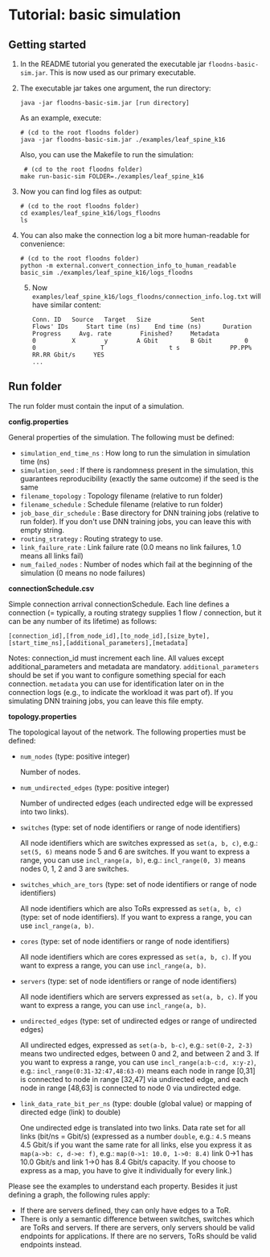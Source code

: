 # Tutorial: basic simulation

## Getting started

1. In the README tutorial you generated the executable jar `floodns-basic-sim.jar`. This is
   now used as our primary executable.

2. The executable jar takes one argument, the run directory:

   ```
   java -jar floodns-basic-sim.jar [run directory]
   ```

   As an example, execute:

   ```
   # (cd to the root floodns folder)
   java -jar floodns-basic-sim.jar ./examples/leaf_spine_k16
   ```
   Also, you can use the Makefile to run the simulation:

   ```
    # (cd to the root floodns folder)
   make run-basic-sim FOLDER=./examples/leaf_spine_k16
   ```

3. Now you can find log files as output:

   ```
   # (cd to the root floodns folder)
   cd examples/leaf_spine_k16/logs_floodns
   ls
   ```

4. You can also make the connection log a bit more human-readable for convenience:

   ```
   # (cd to the root floodns folder)
   python -m external.convert_connection_info_to_human_readable basic_sim ./examples/leaf_spine_k16/logs_floodns
   ```

    5. Now `examples/leaf_spine_k16/logs_floodns/connection_info.log.txt` will have similar content:

       ```
       Conn. ID   Source   Target   Size           Sent           Flows' IDs     Start time (ns)    End time (ns)      Duration         Progress     Avg. rate        Finished?     Metadata
       0          X        y        A Gbit         B Gbit         0              0                  T                  t s              PP.PP%       RR.RR Gbit/s     YES 
       ... 
       ```

## Run folder

The run folder must contain the input of a simulation.

**config.properties**

General properties of the simulation. The following must be defined:

* `simulation_end_time_ns` : How long to run the simulation in simulation time (ns)
* `simulation_seed` : If there is randomness present in the simulation, this guarantees reproducibility (exactly the
  same outcome) if the seed is the same
* `filename_topology` : Topology filename (relative to run folder)
* `filename_schedule` : Schedule filename (relative to run folder)
* `job_base_dir_schedule` : Base directory for DNN training jobs (relative to run folder). If you don't use DNN training
  jobs, you can leave this with empty string.
* `routing_strategy` : Routing strategy to use.
* `link_failure_rate` : Link failure rate (0.0 means no link failures, 1.0 means all links fail)
* `num_failed_nodes` : Number of nodes which fail at the beginning of the simulation (0 means no node failures)

**connectionSchedule.csv**

Simple connection arrival connectionSchedule. Each line defines a connection (= typically, a routing strategy supplies 1
flow / connection, but it can be any number of its lifetime) as follows:

```
[connection_id],[from_node_id],[to_node_id],[size_byte],[start_time_ns],[additional_parameters],[metadata]
```

Notes: connection_id must increment each line. All values except additional_parameters and metadata are
mandatory. `additional_parameters` should be set if you want to configure something special for each
connection. `metadata` you can use for identification later on in the connection logs (e.g., to indicate the workload it
was part of). If you simulating DNN training jobs, you can leave this file empty.

**topology.properties**

The topological layout of the network. The following properties must be defined:

* `num_nodes` (type: positive integer)

  Number of nodes.

* `num_undirected_edges` (type: positive integer)

  Number of undirected edges (each undirected edge will be expressed into two links).

* `switches` (type: set of node identifiers or range of node identifiers)

  All node identifiers which are switches expressed as `set(a, b, c)`, e.g.: `set(5, 6)` means node 5 and 6 are
  switches. If you want to express a range, you can use `incl_range(a, b)`, e.g.: `incl_range(0, 3)` means nodes 0, 1, 2
  and 3 are switches.

* `switches_which_are_tors` (type: set of node identifiers or range of node identifiers)

  All node identifiers which are also ToRs expressed as `set(a, b, c)` (type: set of node identifiers). If you want to
  express a range, you can use `incl_range(a, b)`.

* `cores` (type: set of node identifiers or range of node identifiers)

  All node identifiers which are cores expressed as `set(a, b, c)`. If you want to express a range, you can
  use `incl_range(a, b)`.

* `servers` (type: set of node identifiers or range of node identifiers)

  All node identifiers which are servers expressed as `set(a, b, c)`. If you want to express a range, you can
  use `incl_range(a, b)`.

* `undirected_edges` (type: set of undirected edges or range of undirected edges)

  All undirected edges, expressed as `set(a-b, b-c)`, e.g.: `set(0-2, 2-3)` means two undirected edges, between 0 and 2,
  and between 2 and 3. If you want to express a range, you can use `incl_range(a:b-c:d, x:y-z)`,
  e.g.: `incl_range(0:31-32:47,48:63-0)`
  means each node in range [0,31] is connected to node in range [32,47] via undirected edge, and each node in
  range [48,63] is connected to node 0 via undirected edge.

* `link_data_rate_bit_per_ns` (type: double (global value) or mapping of directed edge (link) to double)

  One undirected edge is translated into two links. Data rate set for all links (bit/ns = Gbit/s) (expressed as a
  number `double`, e.g.: `4.5` means 4.5 Gbit/s if you want the same rate for all links, else you express it
  as `map(a->b: c, d->e: f)`, e.g.: `map(0->1: 10.0, 1->0: 8.4)` link 0->1 has 10.0 Gbit/s and link 1->0 has 8.4 Gbit/s
  capacity. If you choose to express as a map, you have to give it individually for every link.)

Please see the examples to understand each property. Besides it just defining a graph, the following rules apply:

* If there are servers defined, they can only have edges to a ToR.
* There is only a semantic difference between switches, switches which are ToRs and servers. If there are servers, only
  servers should be valid endpoints for applications. If there are no servers, ToRs should be valid endpoints instead.
